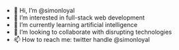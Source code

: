 - 👋 Hi, I’m @simonloyal
- 👀 I’m interested in full-stack web development
- 🌱 I’m currently learning artificial intelligence
- 💞️ I’m looking to collaborate with disrupting technologies
- 📫 How to reach me: twitter handle @simonloyal

<!---
simonloyal/simonloyal is a ✨ special ✨ repository because its `README.md` (this file) appears on your GitHub profile.
You can click the Preview link to take a look at your changes.
--->
